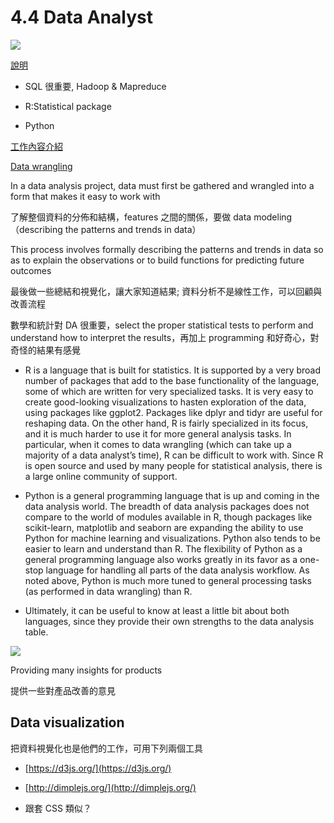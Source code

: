 # 4.4 Data Analyst

![](https://lh4.googleusercontent.com/zadLicrGewMcTtmJMSOZ5BmVz6W72CrnBpCo7cuuofmEvIrSFdcJGIkwYmC7clv21UWDF59DQRTgtgm9ZgvXfkBm7hBi_9lE54XkdMn8OLonMoSnqf_36EPv85Y374UkcsHFBOkM)

[說明](https://www.udacity.com/course/viewer#!/c-nd000/l-6625439121/m-6653112164)

* SQL 很重要, Hadoop & Mapreduce

* R:Statistical package

* Python

  


[工作內容介紹](https://www.udacity.com/course/viewer#!/c-nd000/l-6625439121/m-6632688888)

[Data wrangling](https://en.wikipedia.org/wiki/Data_wrangling)

  


In a data analysis project, data must first be gathered and wrangled into a form that makes it easy to work with

了解整個資料的分佈和結構，features 之間的關係，要做 data modeling （describing the patterns and trends in data）

  


This process involves formally describing the patterns and trends in data so as to explain the observations or to build functions for predicting future outcomes

  


最後做一些總結和視覺化，讓大家知道結果; 資料分析不是線性工作，可以回顧與改善流程

  


數學和統計對 DA 很重要，select the proper statistical tests to perform and understand how to interpret the results，再加上 programming 和好奇心，對奇怪的結果有感覺

  


* R is a language that is built for statistics. It is supported by a very broad number of packages that add to the base functionality of the language, some of which are written for very specialized tasks. It is very easy to create good-looking visualizations to hasten exploration of the data, using packages like ggplot2. Packages like dplyr and tidyr are useful for reshaping data. On the other hand, R is fairly specialized in its focus, and it is much harder to use it for more general analysis tasks. In particular, when it comes to data wrangling \(which can take up a majority of a data analyst’s time\), R can be difficult to work with. Since R is open source and used by many people for statistical analysis, there is a large online community of support.

* Python is a general programming language that is up and coming in the data analysis world. The breadth of data analysis packages does not compare to the world of modules available in R, though packages like scikit-learn, matplotlib and seaborn are expanding the ability to use Python for machine learning and visualizations. Python also tends to be easier to learn and understand than R. The flexibility of Python as a general programming language also works greatly in its favor as a one-stop language for handling all parts of the data analysis workflow. As noted above, Python is much more tuned to general processing tasks \(as performed in data wrangling\) than R.

* Ultimately, it can be useful to know at least a little bit about both languages, since they provide their own strengths to the data analysis table.

  


![](https://lh6.googleusercontent.com/j5chV2t_Xa3TQ9_k_Blx2pQz-E6Ih1cJ_RMt9aftduUXIsMFCXFM8q1C9JM9nj8YQN57HQ_TqUL8FU9VyJn-FJQ6O4VyAGkxvC9jSH7BAvUkhA1LiMwTxUC9FUJiyg80tZktTQMs)

Providing many insights for products

提供一些對產品改善的意見  


## Data visualization

把資料視覺化也是他們的工作，可用下列兩個工具

* [https://d3js.org/](https://d3js.org/)

* [http://dimplejs.org/](http://dimplejs.org/)

* 跟套 CSS 類似？



